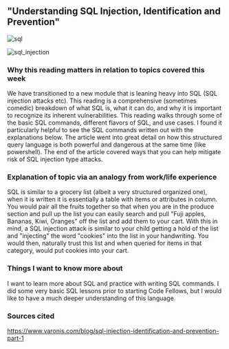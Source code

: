 ## "Understanding SQL Injection, Identification and Prevention"

![sql](https://user-images.githubusercontent.com/97761340/200714793-121358a6-aa58-40ee-b386-b4768f43035d.png)

![sql_injection](https://user-images.githubusercontent.com/97761340/200714908-e332773c-16ce-40df-952d-68d16483a4d4.jpeg)

### Why this reading matters in relation to topics covered this week
We have transitioned to a new module that is leaning heavy into SQL (SQL injection attacks etc). This reading is a comprehensive (sometimes comedic) breakdown
of what SQL is, what it can do, and why it is important to recognize its inherent vulnerabilities. This reading walks through some of the basic SQL commands,
different flavors of SQL, and use cases. I found it particularly helpful to see the SQL commands written out with the explanations below. The article went into great
detail on how this structured query language is both powerful and dangerous at the same time (like powershell). The end of the article covered ways that you can
help mitigate risk of SQL injection type attacks. 


### Explanation of topic via an analogy from work/life experience
SQL is similar to a grocery list (albeit a very structured organized one), when it is written it is essentially a table with items or attributes in column.
You would pair all the fruits together so that when you are in the produce section and pull up the list you can easily search and pull "Fuji apples, Bananas, Kiwi, Oranges"
off the list and add them to your cart. With this in mind, a SQL injection attack is similar to your child getting a hold of the list and "injecting" the word 
"cookies" into the list in your handwriting. You would then, naturally trust this list and when queried for items in that category, would put cookies into your
cart. 


### Things I want to know more about
I want to learn more about SQL and practice with writing SQL commands. I did some very basic SQL lessons prior to starting Code Fellows, but I would like to have a much
deeper understanding of this language.


### Sources cited
https://www.varonis.com/blog/sql-injection-identification-and-prevention-part-1
